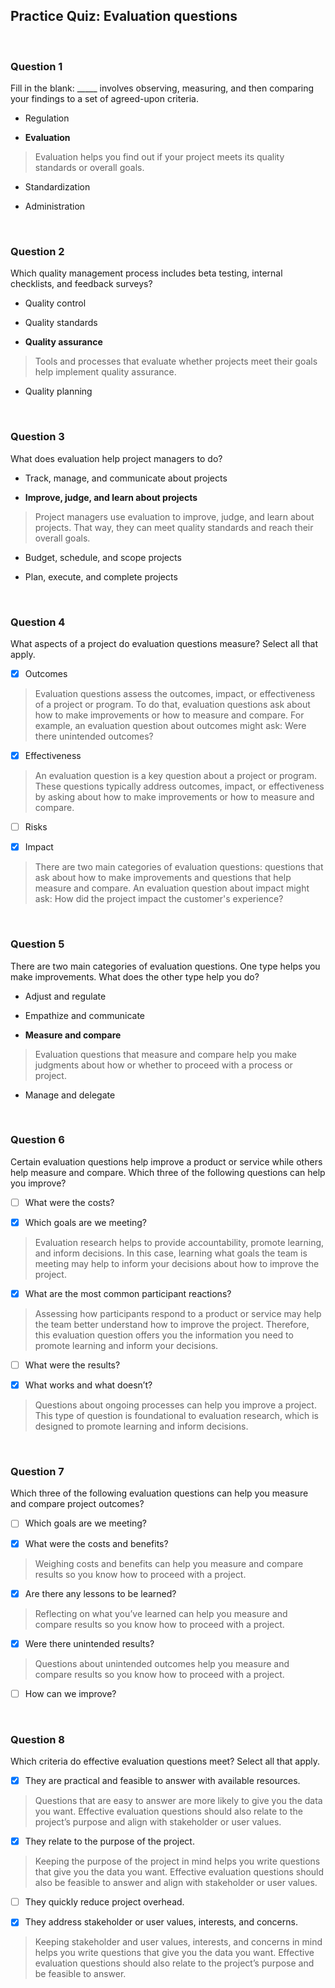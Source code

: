 ## Practice Quiz: Evaluation questions

<br>

### Question 1

Fill in the blank: _____ involves observing, measuring, and then comparing your findings to a set of agreed-upon criteria.

- Regulation


- **Evaluation**

> Evaluation helps you find out if your project meets its quality standards or overall goals.


- Standardization


- Administration

<br>

### Question 2

Which quality management process includes beta testing, internal checklists, and feedback surveys?

- Quality control


- Quality standards


- **Quality assurance**

> Tools and processes that evaluate whether projects meet their goals help implement quality assurance.


- Quality planning

<br>

### Question 3

What does evaluation help project managers to do?

- Track, manage, and communicate about projects


- **Improve, judge, and learn about projects**

> Project managers use evaluation to improve, judge, and learn about projects. That way, they can meet quality standards and reach their overall goals. 


- Budget, schedule, and scope projects


- Plan, execute, and complete projects

<br>

### Question 4

What aspects of a project do evaluation questions measure? Select all that apply. 

+ [x] Outcomes

> Evaluation questions assess the outcomes, impact, or effectiveness of a project or program. To do that, evaluation questions ask about how to make improvements or how to measure and compare. For example, an evaluation question about outcomes might ask: Were there unintended outcomes?

+ [x] Effectiveness

> An evaluation question is a key question about a project or program. These questions typically address outcomes, impact, or effectiveness by asking about how to make improvements or how to measure and compare. 

+ [ ] Risks

+ [x] Impact

> There are two main categories of evaluation questions: questions that ask about how to make improvements and questions that help measure and compare. An evaluation question about impact might ask: How did the project impact the customer's experience? 

<br>

### Question 5

There are two main categories of evaluation questions. One type helps you make improvements. What does the other type help you do?

- Adjust and regulate


- Empathize and communicate 


- **Measure and compare**

> Evaluation questions that measure and compare help you make judgments about how or whether to proceed with a process or project.


- Manage and delegate

<br>

### Question 6

Certain evaluation questions help improve a product or service while others help measure and compare. Which three of the following questions can help you improve?

+ [ ] What were the costs?

+ [x] Which goals are we meeting?

> Evaluation research helps to provide accountability, promote learning, and inform decisions. In this case, learning what goals the team is meeting may help to inform your decisions about how to improve the project. 

+ [x] What are the most common participant reactions?

> Assessing how participants respond to a product or service may help the team better understand how to improve the project. Therefore, this evaluation question offers you the information you need to promote learning and inform your decisions.

+ [ ] What were the results?

+ [x] What works and what doesn’t?

> Questions about ongoing processes can help you improve a project. This type of question is foundational to evaluation research, which is designed to promote learning and inform decisions.

<br>

### Question 7

Which three of the following evaluation questions can help you measure and compare project outcomes?

+ [ ] Which goals are we meeting?

+ [x] What were the costs and benefits?

> Weighing costs and benefits can help you measure and compare results so you know how to proceed with a project.

+ [x] Are there any lessons to be learned?

> Reflecting on what you’ve learned can help you measure and compare results so you know how to proceed with a project.

+ [x] Were there unintended results?

> Questions about unintended outcomes help you measure and compare results so you know how to proceed with a project.

+ [ ] How can we improve?

<br>

### Question 8

Which criteria do effective evaluation questions meet? Select all that apply.

+ [x] They are practical and feasible to answer with available resources.

> Questions that are easy to answer are more likely to give you the data you want. Effective evaluation questions should also relate to the project’s purpose and align with stakeholder or user values.

+ [x] They relate to the purpose of the project.

> Keeping the purpose of the project in mind helps you write questions that give you the data you want. Effective evaluation questions should also be feasible to answer and align with stakeholder or user values.

+ [ ] They quickly reduce project overhead.

+ [x] They address stakeholder or user values, interests, and concerns.

> Keeping stakeholder and user values, interests, and concerns in mind helps you write questions that give you the data you want. Effective evaluation questions should also relate to the project’s purpose and be feasible to answer.